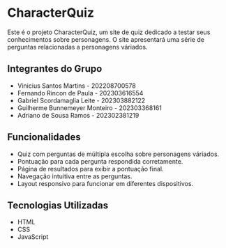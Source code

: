 # CharacterQuiz

Este é o projeto CharacterQuiz, um site de quiz dedicado a testar seus conhecimentos sobre personagens. O site apresentará uma série de perguntas relacionadas a personagens váriados.

## Integrantes do Grupo

- Vinicius Santos Martins - 202208700578
- Fernando Rincon de Paula - 202303616554
- Gabriel Scordamaglia Leite - 202303882122
- Guilherme Bunnemeyer Monteiro - 202303368161
- Adriano de Sousa Ramos - 202302381219

## Funcionalidades

- Quiz com perguntas de múltipla escolha sobre personagens váriados.
- Pontuação para cada pergunta respondida corretamente.
- Página de resultados para exibir a pontuação final.
- Navegação intuitiva entre as perguntas.
- Layout responsivo para funcionar em diferentes dispositivos.

## Tecnologias Utilizadas

- HTML
- CSS
- JavaScript

